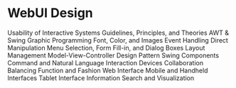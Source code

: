 # WebUI Design
Usability of Interactive Systems
Guidelines, Principles, and Theories
AWT & Swing
Graphic Programming
Font, Color, and Images
Event Handling
Direct Manipulation
Menu Selection, Form Fill-in, and Dialog Boxes
Layout Management
Model-View-Controller Design Pattern
Swing Components
Command and Natural Language
Interaction Devices
Collaboration
Balancing Function and Fashion
Web Interface
Mobile and Handheld Interfaces
Tablet Interface
Information Search and Visualization
